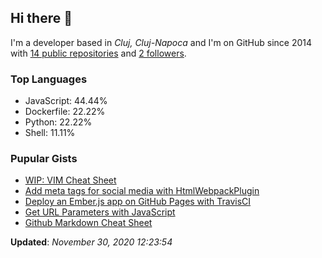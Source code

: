 <h2>Hi there 👋</h2>

<!-- This is just the base template, feel free to change it. -->

<p>
    I'm a developer based in <i>Cluj, Cluj-Napoca</i>
    and I'm on GitHub since 2014
    with <a href="https://github.com/Robert-96?tab=repositories">14 public repositories</a>
    and <a href="https://github.com/Robert-96?tab=followers">2 followers</a>.
</p>

<h3>Top Languages</h3>

<ul>
    <li>JavaScript: 44.44%</li>
    <li>Dockerfile: 22.22%</li>
    <li>Python: 22.22%</li>
    <li>Shell: 11.11%</li>
</ul>

<h3>Pupular Gists</h3>

<ul>
        <li><a href="https://gist.github.com/519e12b79853a6f6eb3a0ab2c98cc483">WIP: VIM Cheat Sheet</a></li>
        <li><a href="https://gist.github.com/e7a57356ab4ec7d1aea50aba04bfde76">Add meta tags for social media with HtmlWebpackPlugin</a></li>
        <li><a href="https://gist.github.com/fd31c707ba9600dd8a92678d37743f92">Deploy an Ember.js app on GitHub Pages with TravisCI</a></li>
        <li><a href="https://gist.github.com/9b228156dda87c1b314bfe4790a7b45a">Get URL Parameters with JavaScript</a></li>
        <li><a href="https://gist.github.com/048fddefc20e6860aeca6949a2443adf">Github Markdown Cheat Sheet</a></li>
</ul>

<p><strong>Updated</strong>: <i>November 30, 2020 12:23:54</i></p>
